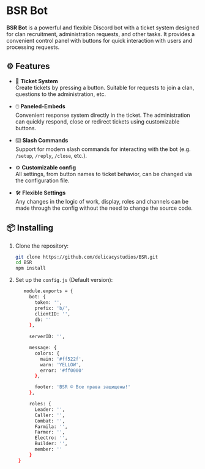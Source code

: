 # BSR Bot

**BSR Bot** is a powerful and flexible Discord bot with a ticket system designed for clan recruitment, administration requests, and other tasks. It provides a convenient control panel with buttons for quick interaction with users and processing requests.

## ⚙️ Features

- 🎫 **Ticket System**  
  Create tickets by pressing a button. Suitable for requests to join a clan, questions to the administration, etc.

- 🖱️ **Paneled-Embeds**  
  Convenient response system directly in the ticket. The administration can quickly respond, close or redirect tickets using customizable buttons.

- ⌨️ **Slash Commands**  
  Support for modern slash commands for interacting with the bot (e.g. `/setup`, `/reply`, `/close`, etc.).

- ⚙️ **Customizable config**  
  All settings, from button names to ticket behavior, can be changed via the configuration file.

- 🛠️ **Flexible Settings**  
  Any changes in the logic of work, display, roles and channels can be made through the config without the need to change the source code.

## 📦 Installing

1. Clone the repository:
   ```bash
   git clone https://github.com/delicacystudios/BSR.git
   cd BSR
   npm install
   ```
2. Set up the `config.js` (Default version):
   ```bash
      module.exports = {
        bot: {
          token: '',
          prefix: 'b/',
          clientID: '',
          db: ''
        },
    
        serverID: '',

        message: {
          colors: {
            main: '#ff522f',
            warn: 'YELLOW',
            error: '#ff0000'
          },

          footer: 'BSR © Все права защищены!'
        },

        roles: {
          Leader: '',
          Caller: '',
          Combat: '',
          Farmila: '',
          Farmer: '',
          Electro: '',
          Builder: '',
          member: ''
        }
    }
   ```

